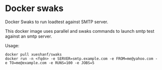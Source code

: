 Docker swaks
============

Docker Swaks to run loadtest against SMTP server. 

This docker image uses parallel and swaks commands to launch smtp test against 
an smtp server. 

Usage:

    docker pull xueshanf/swaks
    docker run -n <fqdn> -e SERVER=smtp.example.com -e FROM=me@yahoo.com -e TO=me@example.com -e RUNS=100 -e JOBS=5 
